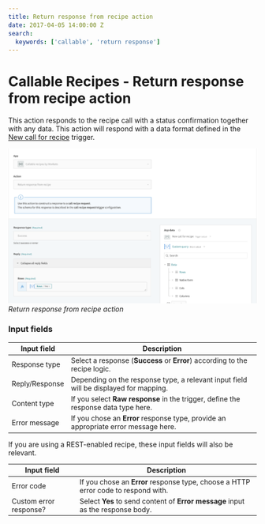 ```yaml
---
title: Return response from recipe action
date: 2017-04-05 14:00:00 Z
search:
  keywords: ['callable', 'return response']
---
```


# Callable Recipes - Return response from recipe action

This action responds to the recipe call with a status confirmation together with any data. This action will respond with a data format defined in the [New call for recipe](new-call-trigger.md) trigger.

![Return response from recipe action](/assets/images/features/callable-recipes/return-response-action.png)
*Return response from recipe action*

### Input fields

| Input field    | Description                                                                           |
| -------------- | ------------------------------------------------------------------------------------- |
| Response type  | Select a response (**Success** or **Error**) according to the recipe logic.           |
| Reply/Response | Depending on the response type, a relevant input field will be displayed for mapping. |
| Content type   | If you select **Raw response** in the trigger, define the response data type here.    |
| Error message  | If you chose an **Error** response type, provide an appropriate error message here.   |

If you are using a REST-enabled recipe, these input fields will also be relevant.

| Input field            | Description                                                                        |
| ---------------------- | ---------------------------------------------------------------------------------- |
| Error code             | If you chose an **Error** response type, choose a HTTP error code to respond with. |
| Custom error response? | Select **Yes** to send content of **Error message** input as the response body.    |
